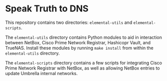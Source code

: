 # Speak Truth to DNS

This repository contains two directories: `elemental-utils` and `elemental-scripts`.

The `elemental-utils` directory contains Python
modules to aid in interaction between NetBox, Cisco Prime Network Registrar, Hashicopr Vault, and TrueNAS.  Install these modules
by running `make install` from within the `elemental-utils` directory.

The `elemental-scripts` directory contains a few scripts for integrating Cisco Prime Network Registrar with NetBox, as well as
allowing NetBox entries to update Umbrella internal networks.

